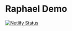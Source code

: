 # Raphael Demo

[![Netlify Status](https://api.netlify.com/api/v1/badges/50a17114-854a-4962-81ce-8c7ccbc69f4e/deploy-status)](https://app.netlify.com/sites/raphael-demo/deploys)
